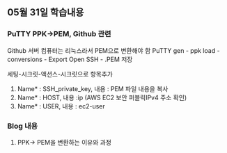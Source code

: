 ## 05월 31일 학습내용

### PuTTY PPK->PEM, Github 관련
Github 서버 컴퓨터는 리눅스라서 PEM으로 변환해야 함
PuTTY gen - ppk load - conversions - Export Open SSH - .PEM 저장

세팅-시크릿-액션스-시크릿으로 항목추가
1. Name* : SSH_private_key, 내용 : PEM 파일 내용을 복사
2. Name* : HOST, 내용 :ip (AWS EC2 보안 퍼블릭IPv4 주소 확인)
3. Name* : USER, 내용 : ec2-user

### Blog 내용
1. PPK-> PEM을 변환하는 이유와 과정

